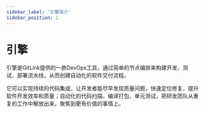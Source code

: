```yaml
---
sidebar_label: '引擎简介'
sidebar_position: 1     
---
```

  
  # 引擎
  
引擎是GitLink提供的一款DevOps工具，通过简单的节点编排来构建开发、测试、部署流水线，从而创建自动化的软件交付流程。

它可以实现持续的代码集成，让开发者能尽早发现质量问题，快速定位修复，提升软件开发效率和质量；自动化的代码扫描、编译打包、单元测试，把研发团队从重复的工作中解放出来，聚焦到更有价值的事情上。

